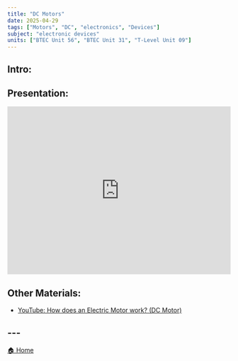 ```yaml
---
title: "DC Motors"
date: 2025-04-29
tags: ["Motors", "DC", "electronics", "Devices"]
subject: "electronic devices"
units: ["BTEC Unit 56", "BTEC Unit 31", "T-Level Unit 09"]
---
```


## Intro:

## Presentation:

<div style="position: relative; width: 100%; height: 0; padding-top: 75%;">
    <iframe src="https://EngineeringShare.github.io/engineering-hub/presentations/DC Electric Motors.pdf" 
        style="position: absolute; top: 0; left: 0; width: 100%; height: 100%; border: none;">
    </iframe>
</div>

## Other Materials:
* [YouTube: How does an Electric Motor work? (DC Motor)](https://youtu.be/CWulQ1ZSE3c?si=M8TBDJOcOhA0qznU)

## ---

<a href="https://engineeringshare.github.io/engineering-hub">🏠 Home</a>
